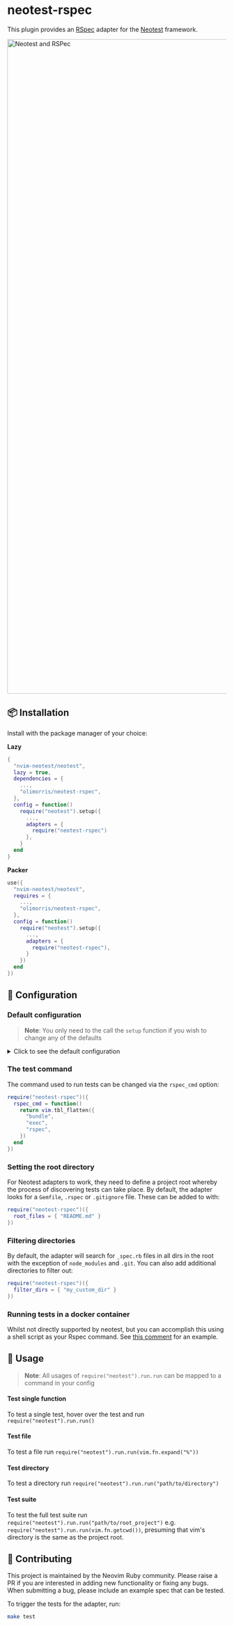 # neotest-rspec

<!-- [![Tests](https://github.com/olimorris/neotest-rspec/actions/workflows/ci.yml/badge.svg?branch=main)](https://github.com/olimorris/neotest-rspec/actions/workflows/ci.yml) -->
This plugin provides an [RSpec](https://rspec.info) adapter for the [Neotest](https://github.com/nvim-neotest/neotest) framework.

<img width="1502" alt="Neotest and RSPec" src="https://user-images.githubusercontent.com/9512444/174159395-d4dc5e1e-9c3c-449f-b235-6fc8835fed5b.png">

## :package: Installation

Install with the package manager of your choice:

**Lazy**

```lua
{
  "nvim-neotest/neotest",
  lazy = true,
  dependencies = {
    ...,
    "olimorris/neotest-rspec",
  },
  config = function()
    require("neotest").setup({
      ...,
      adapters = {
        require("neotest-rspec")
      },
    }
  end
}
```

**Packer**

```lua
use({
  "nvim-neotest/neotest",
  requires = {
    ...,
    "olimorris/neotest-rspec",
  },
  config = function()
    require("neotest").setup({
      ...,
      adapters = {
        require("neotest-rspec"),
      }
    })
  end
})
```

## :wrench: Configuration

### Default configuration

> **Note**: You only need to the call the `setup` function if you wish to change any of the defaults

<details>
  <summary>Click to see the default configuration</summary>

```lua
adapters = {
  require("neotest-rspec")({
    rspec_cmd = function()
      return vim.tbl_flatten({
        "bundle",
        "exec",
        "rspec",
      })
    end,
    root_files = { "Gemfile", ".rspec", ".gitignore" },
    filter_dirs = { ".git", "node_modules" }
  }),
}
```

</details>

### The test command

The command used to run tests can be changed via the `rspec_cmd` option:

```lua
require("neotest-rspec")({
  rspec_cmd = function()
    return vim.tbl_flatten({
      "bundle",
      "exec",
      "rspec",
    })
  end
})
```

### Setting the root directory

For Neotest adapters to work, they need to define a project root whereby the process of discovering tests can take place. By default, the adapter looks for a `Gemfile`, `.rspec` or `.gitignore` file. These can be added to with:

```lua
require("neotest-rspec")({
  root_files = { "README.md" }
})
```

### Filtering directories

By default, the adapter will search for `_spec.rb` files in all dirs in the root with the exception of `node_modules` and `.git`. You can also add additional directories to filter out:

```lua
require("neotest-rspec")({
  filter_dirs = { "my_custom_dir" }
})
```

### Running tests in a docker container

Whilst not directly supported by neotest, but you can accomplish this using a shell script as your Rspec command. See [this comment](https://github.com/nvim-neotest/neotest/issues/89#issuecomment-1338141432) for an example.

## :rocket: Usage

> **Note**: All usages of `require("neotest").run.run` can be mapped to a command in your config

#### Test single function

To test a single test, hover over the test and run `require("neotest").run.run()`

#### Test file

To test a file run `require("neotest").run.run(vim.fn.expand("%"))`

#### Test directory

To test a directory run `require("neotest").run.run("path/to/directory")`

#### Test suite

To test the full test suite run `require("neotest").run.run("path/to/root_project")`
e.g. `require("neotest").run.run(vim.fn.getcwd())`, presuming that vim's directory is the same as the project root.

## :gift: Contributing

This project is maintained by the Neovim Ruby community. Please raise a PR if you are interested in adding new functionality or fixing any bugs. When submitting a bug, please include an example spec that can be tested.

To trigger the tests for the adapter, run:

```sh
make test
```

